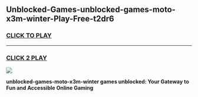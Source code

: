 
## Unblocked-Games-unblocked-games-moto-x3m-winter-Play-Free-t2dr6
<h3>
<a href="https://premium76.site?title=unblocked-games-moto-x3m-winter&ref=10A">CLICK TO PLAY</a></h3>
<hr>

<h3>
<a href="https://premium76.site?title=unblocked-games-moto-x3m-winter&ref=10A">CLICK 2 PLAY</a>
  
</h3>

<a href="https://premium76.site?title=unblocked-games-moto-x3m-winter&ref=10A"><img src="https://clearcache.store/games.png"></a>


**unblocked-games-moto-x3m-winter games unblocked: Your Gateway to Fun and Accessible Online Gaming**
